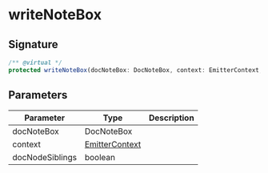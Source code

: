 
# writeNoteBox


## Signature

```typescript
/** @virtual */
protected writeNoteBox(docNoteBox: DocNoteBox, context: EmitterContext, docNodeSiblings: boolean): void;
```

## Parameters

|  Parameter | Type | Description |
|  --- | --- | --- |
|  docNoteBox | DocNoteBox |  |
|  context | [EmitterContext](docs/api-markdown-documenter/emittercontext-typealias) |  |
|  docNodeSiblings | boolean |  |

